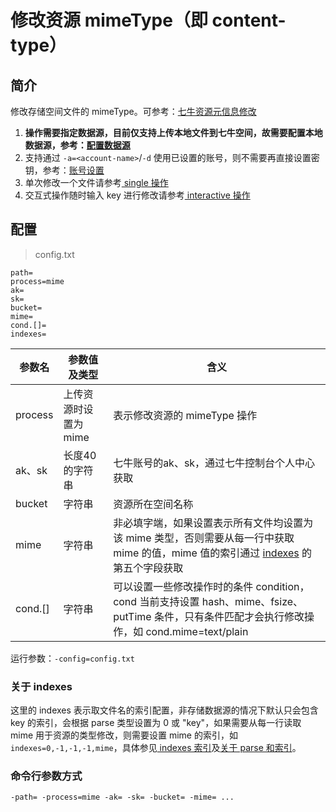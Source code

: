 # 修改资源 mimeType（即 content-type）

## 简介
修改存储空间文件的 mimeType。可参考：[七牛资源元信息修改](https://developer.qiniu.com/kodo/api/1252/chgm)  
1. **操作需要指定数据源，目前仅支持上传本地文件到七牛空间，故需要配置本地数据源，参考：[配置数据源](datasource.md)**  
2. 支持通过 `-a=<account-name>`/`-d` 使用已设置的账号，则不需要再直接设置密钥，参考：[账号设置](../README.md#账号设置)  
3. 单次修改一个文件请参考[ single 操作](single.md)  
4. 交互式操作随时输入 key 进行修改请参考[ interactive 操作](interactive.md)  

## 配置
> config.txt
```
path=
process=mime
ak=
sk=
bucket=
mime=
cond.[]=
indexes=
```  
|参数名|参数值及类型 | 含义|  
|-----|-------|-----|  
|process|上传资源时设置为 mime | 表示修改资源的 mimeType 操作|  
|ak、sk|长度40的字符串|七牛账号的ak、sk，通过七牛控制台个人中心获取|  
|bucket| 字符串| 资源所在空间名称|  
|mime| 字符串| 非必填字端，如果设置表示所有文件均设置为该 mime 类型，否则需要从每一行中获取 mime 的值，mime 值的索引通过 [indexes](datasource.md#关于-indexes-索引) 的第五个字段获取|  
|cond.[]| 字符串| 可以设置一些修改操作时的条件 condition，cond 当前支持设置 hash、mime、fsize、putTime 条件，只有条件匹配才会执行修改操作，如 cond.mime=text/plain|  

运行参数：`-config=config.txt`

### 关于 indexes
这里的 indexes 表示取文件名的索引配置，非存储数据源的情况下默认只会包含 key 的索引，会根据 parse 类型设置为 0 或 "key"，如果需要从每一行读取
mime 用于资源的类型修改，则需要设置 mime 的索引，如 `indexes=0,-1,-1,-1,mime`，具体参见[ indexes 索引](datasource.md#关于-indexes-索引)及[关于 parse 和索引](datasource.md#关于-parse)。  

### 命令行参数方式
```
-path= -process=mime -ak= -sk= -bucket= -mime= ...
```

